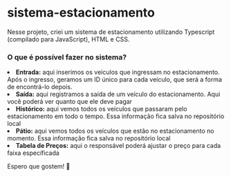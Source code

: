 # sistema-estacionamento

Nesse projeto, criei um sistema de estacionamento utilizando Typescript (compilado para JavaScript), HTML e CSS.

### O que é possível fazer no sistema? 
<li><b>Entrada:</b> aqui inserimos os veículos que ingressam no estacionamento. Após o ingresso, geramos um ID único para cada veículo, que será a forma de encontrá-lo depois. </li>
<li><b>Saída:</b> aqui registramos a saída de um veículo do estacionamento. Aqui você poderá ver quanto que ele deve pagar</li>
<li><b>Histórico:</b> aqui vemos todos os veículos que passaram pelo estacionamento em todo o tempo. Essa informação fica salva no repositório local</li>
<li><b>Pátio:</b> aqui vemos todos os veículos que estão no estacionamento no momento. Essa informação fica salva no repositório local</li>
<li><b>Tabela de Preços:</b> aqui o responsável poderá ajustar o preço para cada faixa específicada</li>

Espero que gostem! 🚗
